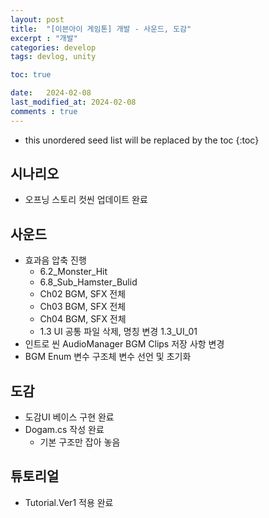 ```yaml
---
layout: post
title:  "[이븐아이 게임톤] 개발 - 사운드, 도감"
excerpt : "개발"
categories: develop
tags: devlog, unity

toc: true

date:   2024-02-08
last_modified_at: 2024-02-08
comments : true
---
```

* this unordered seed list will be replaced by the toc
{:toc}

## 시나리오
- 오프닝 스토리 컷씬 업데이트 완료

## 사운드
- 효과음 압축 진행 
  - 6.2_Monster_Hit
  - 6.8_Sub_Hamster_Bulid
  - Ch02 BGM, SFX 전체
  - Ch03 BGM, SFX 전체
  - Ch04 BGM, SFX 전체
  - 1.3 UI 공통 파일 삭제, 명칭 변경 1.3_UI_01
- 인트로 씬 AudioManager BGM Clips 저장 사항 변경
- BGM Enum 변수 구조체 변수 선언 및 초기화

## 도감
- 도감UI 베이스 구현 완료
- Dogam.cs 작성 완료
  - 기본 구조만 잡아 놓음

## 튜토리얼
- Tutorial.Ver1 적용 완료